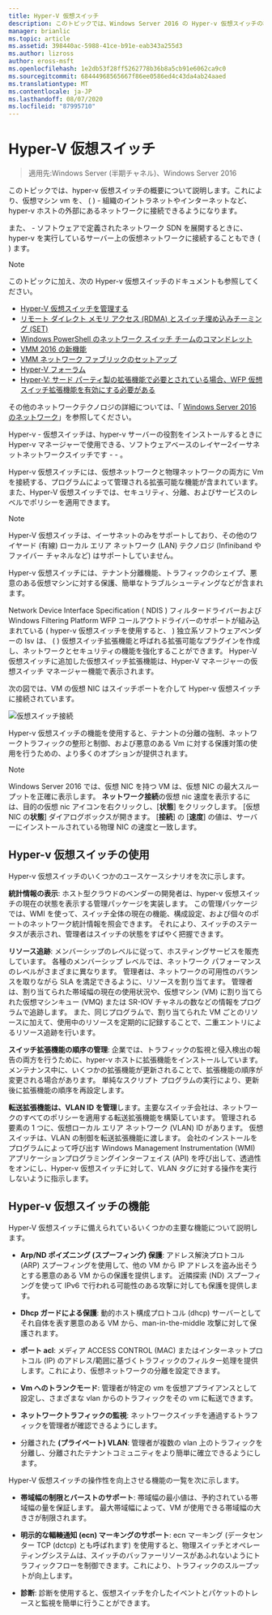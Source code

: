 ```yaml
---
title: Hyper-V 仮想スイッチ
description: このトピックでは、Windows Server 2016 の Hyper-v 仮想スイッチの概要について説明します。
manager: brianlic
ms.topic: article
ms.assetid: 398440ac-5988-41ce-b91e-eab343a255d3
ms.author: lizross
author: eross-msft
ms.openlocfilehash: 1e2db53f28ff5262778b36b8a5cb91e6062ca9c0
ms.sourcegitcommit: 68444968565667f86ee0586ed4c43da4ab24aaed
ms.translationtype: MT
ms.contentlocale: ja-JP
ms.lasthandoff: 08/07/2020
ms.locfileid: "87995710"
---
```

# <a name="hyper-v-virtual-switch"></a>Hyper-V 仮想スイッチ

>適用先:Windows Server (半期チャネル)、Windows Server 2016

このトピックでは、hyper-v 仮想スイッチの概要について説明します。これにより、仮想マシン vm を、 \( \) \- 組織のイントラネットやインターネットなど、hyper-v ホストの外部にあるネットワークに接続できるようになります。

また、 \- ソフトウェアで定義されたネットワーク SDN を展開するときに、hyper-v を実行しているサーバー上の仮想ネットワークに接続することもでき \( \) ます。

> [!NOTE]
> このトピックに加え、次の Hyper-v 仮想スイッチのドキュメントも参照してください。
>
> - [Hyper-V 仮想スイッチを管理する](Manage-Hyper-V-Virtual-Switch.md)
> - [リモート ダイレクト メモリ アクセス (RDMA) とスイッチ埋め込みチーミング (SET)](RDMA-and-Switch-Embedded-Teaming.md)
> - [Windows PowerShell のネットワーク スイッチ チームのコマンドレット](/powershell/module/netswitchteam/new-netswitchteam?view=win10-ps)
> - [VMM 2016 の新機能](/system-center/vmm/whats-new#networking)
> - [VMM ネットワーク ファブリックのセットアップ](/system-center/vmm/manage-networks)
> - [Hyper-V フォーラム](/answers/topics/windows-server-hyper-v.html)
> - [Hyper-V: サード パーティ製の拡張機能で必要とされている場合、WFP 仮想スイッチ拡張機能を有効にする必要がある](/answers/topics/windows-server-hyper-v.html)
>
> その他のネットワークテクノロジの詳細については、「 [Windows Server 2016 のネットワーク](../../networking/index.yml)」を参照してください。

Hyper-v \- 仮想スイッチは、hyper-v サーバーの役割をインストールするときに Hyper-v マネージャーで使用できる、ソフトウェアベースのレイヤー2イーサネットネットワークスイッチです \- \- 。

Hyper-v 仮想スイッチには、仮想ネットワークと物理ネットワークの両方に Vm を接続する、プログラムによって管理される拡張可能な機能が含まれています。 また、Hyper-V 仮想スイッチでは、セキュリティ、分離、およびサービスのレベルでポリシーを適用できます。

> [!NOTE]
> Hyper-V 仮想スイッチは、イーサネットのみをサポートしており、その他のワイヤード (有線) ローカル エリア ネットワーク (LAN) テクノロジ (Infiniband やファイバー チャネルなど) はサポートしていません。

Hyper-v 仮想スイッチには、テナント分離機能、トラフィックのシェイプ、悪意のある仮想マシンに対する保護、簡単なトラブルシューティングなどが含まれます。

Network Device Interface Specification \( NDIS \) フィルタードライバーおよび Windows Filtering Platform WFP コールアウトドライバーのサポートが組み込まれている \( hyper-v 仮想スイッチを使用すると、 \) 独立系ソフトウェアベンダーの Isv は、 \( \) 仮想スイッチ拡張機能と呼ばれる拡張可能なプラグインを作成し、ネットワークとセキュリティの機能を強化することができます。 Hyper-V 仮想スイッチに追加した仮想スイッチ拡張機能は、Hyper-V マネージャーの仮想スイッチ マネージャー機能で表示されます。

次の図では、VM の仮想 NIC はスイッチポートを介して Hyper-v 仮想スイッチに接続されています。

![仮想スイッチ接続](../media/Hyper-V-Virtual-Switch/Vswitch_01.jpg)

Hyper-v 仮想スイッチの機能を使用すると、テナントの分離の強制、ネットワークトラフィックの整形と制御、および悪意のある Vm に対する保護対策の使用を行うための、より多くのオプションが提供されます。

>[!NOTE]
> Windows Server 2016 では、仮想 NIC を持つ VM は、仮想 NIC の最大スループットを正確に表示します。 **ネットワーク接続**の仮想 nic 速度を表示するには、目的の仮想 nic アイコンを右クリックし、[**状態**] をクリックします。 [仮想 NIC の**状態**] ダイアログボックスが開きます。 [**接続**] の [**速度**] の値は、サーバーにインストールされている物理 NIC の速度と一致します。

## <a name="uses-for-hyper-v-virtual-switch"></a><a name="bkmk_apps"></a>Hyper-v 仮想スイッチの使用

Hyper-v 仮想スイッチのいくつかのユースケースシナリオを次に示します。

**統計情報の表示**: ホスト型クラウドのベンダーの開発者は、hyper-v 仮想スイッチの現在の状態を表示する管理パッケージを実装します。 この管理パッケージでは、WMI を使って、スイッチ全体の現在の機能、構成設定、および個々のポートのネットワーク統計情報を照会できます。 それにより、スイッチのステータスが表示され、管理者はスイッチの状態をすばやく把握できます。

**リソース追跡**: メンバーシップのレベルに従って、ホスティングサービスを販売しています。 各種のメンバーシップ レベルでは、ネットワーク パフォーマンスのレベルがさまざまに異なります。 管理者は、ネットワークの可用性のバランスを取りながら SLA を満足できるように、リソースを割り当てます。 管理者は、割り当てられた帯域幅の現在の使用状況や、仮想マシン (VM) に割り当てられた仮想マシンキュー (VMQ) または SR-IOV チャネルの数などの情報をプログラムで追跡します。 また、同じプログラムで、割り当てられた VM ごとのリソースに加えて、使用中のリソースを定期的に記録することで、二重エントリによるリソース追跡を行います。

**スイッチ拡張機能の順序の管理**: 企業では、トラフィックの監視と侵入検出の報告の両方を行うために、hyper-v ホストに拡張機能をインストールしています。 メンテナンス中に、いくつかの拡張機能が更新されることで、拡張機能の順序が変更される場合があります。 単純なスクリプト プログラムの実行により、更新後に拡張機能の順序を再設定します。

**転送拡張機能は、VLAN ID を管理**します。主要なスイッチ会社は、ネットワークのすべてのポリシーを適用する転送拡張機能を構築しています。 管理される要素の 1 つに、仮想ローカル エリア ネットワーク (VLAN) ID があります。 仮想スイッチは、VLAN の制御を転送拡張機能に渡します。 会社のインストールをプログラムによって呼び出す Windows Management Instrumentation (WMI) アプリケーションプログラミングインターフェイス (API) を呼び出して、透過性をオンにし、Hyper-v 仮想スイッチに対して、VLAN タグに対する操作を実行しないように指示します。

## <a name="hyper-v-virtual-switch-functionality"></a><a name="bkmk_func"></a>Hyper-v 仮想スイッチの機能

Hyper-V 仮想スイッチに備えられているいくつかの主要な機能について説明します。

-   **Arp/ND ポイズニング (スプーフィング) 保護**: アドレス解決プロトコル (ARP) スプーフィングを使用して、他の VM から IP アドレスを盗み出そうとする悪意のある VM からの保護を提供します。 近隣探索 (ND) スプーフィングを使って IPv6 で行われる可能性のある攻撃に対しても保護を提供します。

-   **Dhcp ガードによる保護**: 動的ホスト構成プロトコル (dhcp) サーバーとしてそれ自体を表す悪意のある VM から、man-in-the-middle 攻撃に対して保護されます。

-   **ポート acl**: メディア ACCESS CONTROL (MAC) またはインターネットプロトコル (IP) のアドレス/範囲に基づくトラフィックのフィルター処理を提供します。これにより、仮想ネットワークの分離を設定できます。

-   **Vm へのトランクモード**: 管理者が特定の vm を仮想アプライアンスとして設定し、さまざまな vlan からのトラフィックをその vm に転送できます。

-   **ネットワークトラフィックの監視**: ネットワークスイッチを通過するトラフィックを管理者が確認できるようにします。

-   分離された **(プライベート) VLAN**: 管理者が複数の vlan 上のトラフィックを分離し、分離されたテナントコミュニティをより簡単に確立できるようにします。

Hyper-V 仮想スイッチの操作性を向上させる機能の一覧を次に示します。

-   **帯域幅の制限とバーストのサポート**: 帯域幅の最小値は、予約されている帯域幅の量を保証します。 最大帯域幅によって、VM が使用できる帯域幅の大きさが制限されます。

-   **明示的な輻輳通知 (ecn) マーキングのサポート**: ecn マーキング (データセンター TCP (dctcp) とも呼ばれます) を使用すると、物理スイッチとオペレーティングシステムは、スイッチのバッファーリソースがあふれないようにトラフィックフローを制御できます。これにより、トラフィックのスループットが向上します。

-   **診断**: 診断を使用すると、仮想スイッチを介したイベントとパケットのトレースと監視を簡単に行うことができます。